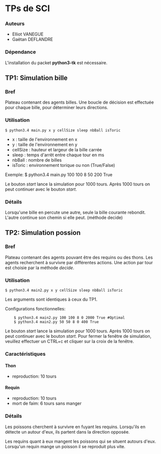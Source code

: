TPs de SCI
==========

### Auteurs

- Elliot VANEGUE
- Gaëtan DEFLANDRE

### Dépendance

L'installation du packet **python3-tk** est nécessaire.



TP1: Simulation bille 
---------------------

### Bref

Plateau contenant des agents billes. Une boucle de décision est
effectuée pour chaque bille, pour déterminer leurs directions.


### Utilisation

    $ python3.4 main.py x y cellSize sleep nbBall isToric

- x : taille de l'environnement en x
- y : taille de l'environnement en y
- cellSize : hauteur et largeur de la bille carrée
- sleep : temps d'arrêt entre chaque tour en ms
- nbBall : nombre de billes
- isToric : environnement torique ou non (True/False)

Exemple:
    $ python3.4 main.py 100 100 8 50 200 True

Le bouton *start* lance la simulation pour 1000 tours. Après 1000
tours on peut continuer avec le bouton *start*.


### Détails

Lorsqu'une bille en percute une autre, seule la bille courante
rebondit. L'autre continue son chemin si elle peut. (méthode decide)



TP2: Simulation possion
-----------------------

### Bref

Plateau contenant des agents pouvant être des requins ou des thons.
Les agents recherchent à survivre par différentes actions. Une
action par tour est choisie par la méthode *decide*.


### Utilisation

    $ python3.4 main2.py x y cellSize sleep nbBall isToric

Les arguments sont identiques à ceux du TP1.

Configurations fonctionnelles:
```
    $ python3.4 main2.py 100 100 8 0 2000 True #Optimal
    $ python3.4 main2.py 50 50 8 0 400 True
```

Le bouton *start* lance la simulation pour 1000 tours. Après 1000
tours on peut continuer avec le bouton *start*.
Pour fermer la fenêtre de simulation, veuillez effectuer un CTRL+c
et cliquer sur la croix de la fenêtre.

### Caractéristiques

#### Thon
- reproduction: 10 tours

#### Requin
- reproduction: 10 tours
- mort de faim: 6 tours sans manger


### Détails

Les poissons cherchent à survivre en fuyant les requins. Lorsqu'ils
en détecte un autour d'eux, ils partent dans la direction opposée.

Les requins quant à eux mangent les poissons qui se situent autours
d'eux. Lorsqu'un requin mange un poisson il se reproduit plus vite.

